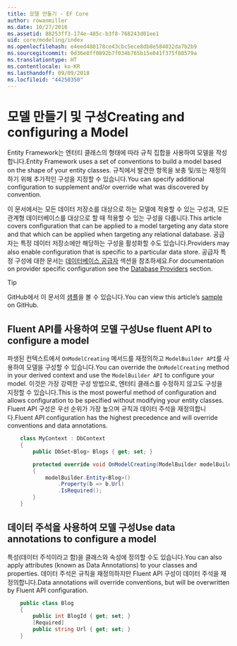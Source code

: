 ```yaml
---
title: 모델 만들기 - EF Core
author: rowanmiller
ms.date: 10/27/2016
ms.assetid: 88253ff3-174e-485c-b3f8-768243d01ee1
uid: core/modeling/index
ms.openlocfilehash: e4eed480178ce43cbc5ece8db8e584032da7b2b9
ms.sourcegitcommit: 0d36e8ff0892b7f034b765b15e041f375f88579a
ms.translationtype: HT
ms.contentlocale: ko-KR
ms.lasthandoff: 09/09/2018
ms.locfileid: "44250350"
---
```

# <a name="creating-and-configuring-a-model"></a><span data-ttu-id="a804a-102">모델 만들기 및 구성</span><span class="sxs-lookup"><span data-stu-id="a804a-102">Creating and configuring a Model</span></span>

<span data-ttu-id="a804a-103">Entity Framework는 엔터티 클래스의 형태에 따라 규칙 집합을 사용하여 모델을 작성합니다.</span><span class="sxs-lookup"><span data-stu-id="a804a-103">Entity Framework uses a set of conventions to build a model based on the shape of your entity classes.</span></span> <span data-ttu-id="a804a-104">규칙에서 발견한 항목을 보충 및/또는 재정의하기 위해 추가적인 구성을 지정할 수 있습니다.</span><span class="sxs-lookup"><span data-stu-id="a804a-104">You can specify additional configuration to supplement and/or override what was discovered by convention.</span></span>

<span data-ttu-id="a804a-105">이 문서에서는 모든 데이터 저장소를 대상으로 하는 모델에 적용할 수 있는 구성과, 모든 관계형 데이터베이스를 대상으로 할 때 적용할 수 있는 구성을 다룹니다.</span><span class="sxs-lookup"><span data-stu-id="a804a-105">This article covers configuration that can be applied to a model targeting any data store and that which can be applied when targeting any relational database.</span></span> <span data-ttu-id="a804a-106">공급자는 특정 데이터 저장소에만 해당하는 구성을 활성화할 수도 있습니다.</span><span class="sxs-lookup"><span data-stu-id="a804a-106">Providers may also enable configuration that is specific to a particular data store.</span></span> <span data-ttu-id="a804a-107">공급자 특정 구성에 대한 문서는 [데이터베이스 공급자](../providers/index.md) 섹션을 참조하세요.</span><span class="sxs-lookup"><span data-stu-id="a804a-107">For documentation on provider specific configuration see the [Database Providers](../providers/index.md) section.</span></span>

> [!TIP]  
> <span data-ttu-id="a804a-108">GitHub에서 이 문서의 [샘플](https://github.com/aspnet/EntityFramework.Docs/tree/master/samples)을 볼 수 있습니다.</span><span class="sxs-lookup"><span data-stu-id="a804a-108">You can view this article’s [sample](https://github.com/aspnet/EntityFramework.Docs/tree/master/samples) on GitHub.</span></span>

## <a name="use-fluent-api-to-configure-a-model"></a><span data-ttu-id="a804a-109">Fluent API를 사용하여 모델 구성</span><span class="sxs-lookup"><span data-stu-id="a804a-109">Use fluent API to configure a model</span></span>

<span data-ttu-id="a804a-110">파생된 컨텍스트에서 `OnModelCreating` 메서드를 재정의하고 `ModelBuilder API`를 사용하여 모델을 구성할 수 있습니다.</span><span class="sxs-lookup"><span data-stu-id="a804a-110">You can override the `OnModelCreating` method in your derived context and use the `ModelBuilder API` to configure your model.</span></span> <span data-ttu-id="a804a-111">이것은 가장 강력한 구성 방법으로, 엔터티 클래스를 수정하지 않고도 구성을 지정할 수 있습니다.</span><span class="sxs-lookup"><span data-stu-id="a804a-111">This is the most powerful method of configuration and allows configuration to be specified without modifying your entity classes.</span></span> <span data-ttu-id="a804a-112">Fluent API 구성은 우선 순위가 가장 높으며 규칙과 데이터 주석을 재정의합니다.</span><span class="sxs-lookup"><span data-stu-id="a804a-112">Fluent API configuration has the highest precedence and will override conventions and data annotations.</span></span>

<!-- [!code-csharp[Main](samples/core/Modeling/FluentAPI/Samples/Required.cs?range=5-15&highlight=5-10)] -->

``` csharp
    class MyContext : DbContext
    {
        public DbSet<Blog> Blogs { get; set; }

        protected override void OnModelCreating(ModelBuilder modelBuilder)
        {
            modelBuilder.Entity<Blog>()
                .Property(b => b.Url)
                .IsRequired();
        }
    }
```

## <a name="use-data-annotations-to-configure-a-model"></a><span data-ttu-id="a804a-113">데이터 주석을 사용하여 모델 구성</span><span class="sxs-lookup"><span data-stu-id="a804a-113">Use data annotations to configure a model</span></span>

<span data-ttu-id="a804a-114">특성(데이터 주석이라고 함)을 클래스와 속성에 정의할 수도 있습니다.</span><span class="sxs-lookup"><span data-stu-id="a804a-114">You can also apply attributes (known as Data Annotations) to your classes and properties.</span></span> <span data-ttu-id="a804a-115">데이터 주석은 규칙을 재정의하지만 Fluent API 구성이 데이터 주석을 재정의합니다.</span><span class="sxs-lookup"><span data-stu-id="a804a-115">Data annotations will override conventions, but will be overwritten by Fluent API configuration.</span></span>

<!-- [!code-csharp[Main](samples/core/Modeling/DataAnnotations/Samples/Required.cs?range=11-16&highlight=4)] -->
``` csharp
    public class Blog
    {
        public int BlogId { get; set; }
        [Required]
        public string Url { get; set; }
    }
```
